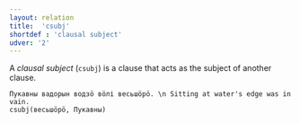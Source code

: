 ```yaml
---
layout: relation
title:  'csubj'
shortdef : 'clausal subject'
udver: '2'
---
```


A *clausal subject* (`csubj`) is a clause that acts as the subject of
another clause.

<!-- fname:csubj.pdf -->
~~~ sdparse
Пукавны вадорын водзӧ вӧлі весьшӧрӧ. \n Sitting at water's edge was in vain.
csubj(весьшӧрӧ, Пукавны)

~~~
<!-- Interlanguage links updated Pá kvě 14 11:08:59 CEST 2021 -->
